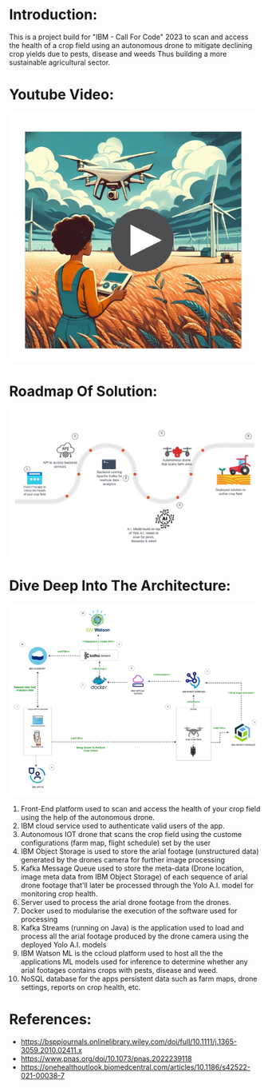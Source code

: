 # Introduction:
This is a project build for "IBM - Call For Code" 2023 to 
scan and access the health of a crop field using an autonomous drone to mitigate declining crop yields due to pests, disease and weeds Thus building a more sustainable agricultural sector.

# Youtube Video:
[![Alt text](doc/imgs/farmihealth_poster3.png)](https://www.youtube.com/watch?v=1RL2KJs96NM)

# Roadmap Of Solution:
![Alt Text](doc/imgs/farmihealth_roadmap.png)


# Dive Deep Into The Architecture:
![Alt Text](doc/imgs/farmihealth_architecture2.png)

1. Front-End platform used to scan and access the health of your crop field using the help of the autonomous drone.
2. IBM cloud service used to authenticate valid users of the app.				
3. Autonomous IOT drone that scans the crop field using the custome configurations (farm map, flight schedule) set by the user
4. IBM Object Storage is used to store the arial footage (unstructured data) generated by the drones camera for further image processing
5. Kafka Message Queue used to store the meta-data (Drone location, image meta data from IBM Object Storage) of each sequence of arial drone footage that'll later be processed through the Yolo A.I. model for monitoring crop health.
6. Server used to process the arial drone footage from the drones.
7. Docker used to modularise the execution of the software used for processing
8. Kafka Streams (running on Java) is the application used to load and process all the arial footage produced by the drone camera using the deployed Yolo A.I. models
9. IBM Watson ML is the ccloud platform used to host all the the applications ML models used for inference to determine whether any arial footages contains crops with pests, disease and weed.
10. NoSQL database for the apps persistent data such as farm maps, drone settings, reports on crop health, etc.




# References:

- https://bsppjournals.onlinelibrary.wiley.com/doi/full/10.1111/j.1365-3059.2010.02411.x
- https://www.pnas.org/doi/10.1073/pnas.2022239118
- https://onehealthoutlook.biomedcentral.com/articles/10.1186/s42522-021-00038-7

